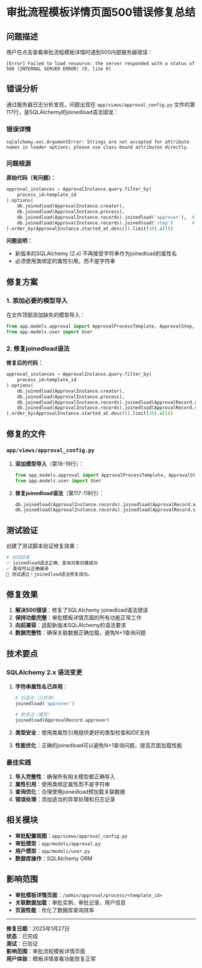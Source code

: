 # 审批流程模板详情页面500错误修复总结

## 问题描述

用户在点击查看审批流程模板详情时遇到500内部服务器错误：
```
[Error] Failed to load resource: the server responded with a status of 500 (INTERNAL SERVER ERROR) (9, line 0)
```

## 错误分析

通过服务器日志分析发现，问题出现在 `app/views/approval_config.py` 文件的第117行，是SQLAlchemy的joinedload语法错误：

### 错误详情

```
sqlalchemy.exc.ArgumentError: Strings are not accepted for attribute names in loader options; please use class-bound attributes directly.
```

### 问题根源

**原始代码（有问题）：**
```python
approval_instances = ApprovalInstance.query.filter_by(
    process_id=template_id
).options(
    db.joinedload(ApprovalInstance.creator),
    db.joinedload(ApprovalInstance.process),
    db.joinedload(ApprovalInstance.records).joinedload('approver'),  # ❌ 字符串形式
    db.joinedload(ApprovalInstance.records).joinedload('step')       # ❌ 字符串形式
).order_by(ApprovalInstance.started_at.desc()).limit(10).all()
```

**问题说明：**
- 新版本的SQLAlchemy (2.x) 不再接受字符串作为joinedload的属性名
- 必须使用类绑定的属性引用，而不是字符串

## 修复方案

### 1. 添加必要的模型导入

在文件顶部添加缺失的模型导入：
```python
from app.models.approval import ApprovalProcessTemplate, ApprovalStep, ApprovalInstance, ApprovalRecord
from app.models.user import User
```

### 2. 修复joinedload语法

**修复后的代码：**
```python
approval_instances = ApprovalInstance.query.filter_by(
    process_id=template_id
).options(
    db.joinedload(ApprovalInstance.creator),
    db.joinedload(ApprovalInstance.process),
    db.joinedload(ApprovalInstance.records).joinedload(ApprovalRecord.approver),  # ✅ 类属性引用
    db.joinedload(ApprovalInstance.records).joinedload(ApprovalRecord.step)       # ✅ 类属性引用
).order_by(ApprovalInstance.started_at.desc()).limit(10).all()
```

## 修复的文件

### `app/views/approval_config.py`

1. **添加模型导入**（第18-19行）：
   ```python
   from app.models.approval import ApprovalProcessTemplate, ApprovalStep, ApprovalInstance, ApprovalRecord
   from app.models.user import User
   ```

2. **修复joinedload语法**（第117-118行）：
   ```python
   db.joinedload(ApprovalInstance.records).joinedload(ApprovalRecord.approver),
   db.joinedload(ApprovalInstance.records).joinedload(ApprovalRecord.step)
   ```

## 测试验证

创建了测试脚本验证修复效果：

```python
# 测试结果
✅ joinedload语法正确，查询对象创建成功
✅ 查询可以正确编译
🎉 测试通过！joinedload语法修复成功。
```

## 修复效果

1. **解决500错误**：修复了SQLAlchemy joinedload语法错误
2. **保持功能完整**：审批模板详情页面的所有功能正常工作
3. **向前兼容**：适配新版本SQLAlchemy的语法要求
4. **数据完整性**：确保关联数据正确加载，避免N+1查询问题

## 技术要点

### SQLAlchemy 2.x 语法变更

1. **字符串属性名已弃用**：
   ```python
   # 旧语法（已弃用）
   joinedload('approver')
   
   # 新语法（推荐）
   joinedload(ApprovalRecord.approver)
   ```

2. **类型安全**：使用类属性引用提供更好的类型检查和IDE支持

3. **性能优化**：正确的joinedload可以避免N+1查询问题，提高页面加载性能

### 最佳实践

1. **导入完整性**：确保所有相关模型都正确导入
2. **属性引用**：使用类绑定属性而不是字符串
3. **查询优化**：合理使用joinedload预加载关联数据
4. **错误处理**：添加适当的异常处理和日志记录

## 相关模块

- **审批配置视图**：`app/views/approval_config.py`
- **审批模型**：`app/models/approval.py`
- **用户模型**：`app/models/user.py`
- **数据库操作**：SQLAlchemy ORM

## 影响范围

- **审批模板详情页面**：`/admin/approval/process/<template_id>`
- **关联数据加载**：审批实例、审批记录、用户信息
- **页面性能**：优化了数据库查询效率

---

**修复日期**：2025年1月27日  
**状态**：已完成  
**测试**：已验证  
**影响范围**：审批流程模板详情页面  
**用户体验**：模板详情查看功能恢复正常 
